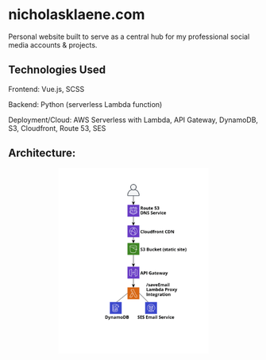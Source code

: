 # nicholasklaene.com

Personal website built to serve as a central hub for my professional social media accounts & projects.

## Technologies Used

Frontend: Vue.js, SCSS

Backend: Python (serverless Lambda function) 


Deployment/Cloud: AWS Serverless with Lambda, API Gateway, DynamoDB, S3, Cloudfront, Route 53, SES

## Architecture: 
<p align="center">
  <img src="architecture.png" width="60%">
</p>
